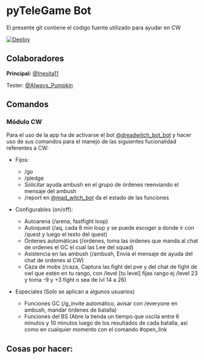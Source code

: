# pyTeleGame Bot
El presente git contiene el codigo fuente utilizado para ayudar en CW

[![Deploy](https://www.herokucdn.com/deploy/button.svg)](https://heroku.com/deploy?template=https://github.com/Inesita94/CWBot2/tree/master)


## Colaboradores
<b>Principal:</b> [@Inesita11](https://t.me/Inesita11)


Tester: [@Always_Pumpkin](https://t.me/Always_Pumpkin)
## Comandos

### Módulo CW
Para el uso de la app ha de activarse el bot [@dreadwitch_bot_bot](https://t.me/dreadwitch_bot_bot) y hacer uso de sus comandos para el manejo de las siguientes fucionalidad referentes a CW:

- Fijos:
    - /go
    - /pledge
    - Solicitar ayuda ambush en el grupo de órdenes reenviando el mensaje del ambush
    - /report en [@mad_witch_bot](https://t.me/mad_witch_bot) da el estado de las funciones  

- Configurables (on/off):
    - Autoarena (/arena, fastfight loop)
    - Autoquest (/aq, cada 8 min loop y se puede escoger a donde ir con /quest y luego el texto del quest)
    - Órdenes automáticas (/ordenes, toma las órdenes que manda al chat de ordenes el GC el cual las Lee del squad)
    - Asistencia en las ambush (/ambush, Envía el mensaje de ayuda del chat de ordenes al CW)
    - Caza de mobs (/caza, Captura las fight del pve y del chat de fight de owl que estén en tu rango, con /level [tu level] fijas rango ej /level 23 y toma -9 y +3 fight o sea de lvl 14 a 26)

- Especiales (Solo se aplican a algunos usuarios)
    - Funciones GC (/g_invite automático, avisar con /everyone en ambush, mandar órdenes de batalla)
    - Funciones del BS (Abre la tienda un tiempo que oscila entre 6 minutos y 10 minutos luego de los resultados de cada batalla, así como en cualquier momento con el comando #open_link

## Cosas por hacer:

